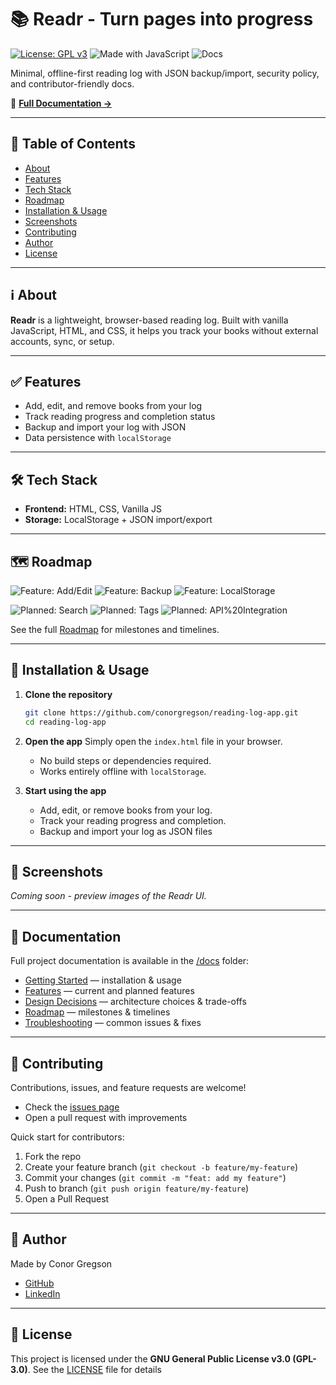 # 📚 Readr - Turn pages into progress

[![License: GPL v3](https://img.shields.io/badge/License-GPLv3-008080.svg)](./LICENSE)
![Made with JavaScript](https://img.shields.io/badge/Made%20with-JavaScript-003366.svg)
![Docs](https://img.shields.io/badge/Docs-Available-008080.svg)


Minimal, offline-first reading log with JSON backup/import, security policy, and contributor-friendly docs.

🔗 **[Full Documentation →](./docs/)**

---

## 📑 Table of Contents
- [About](#-about)
- [Features](#-features)
- [Tech Stack](#️-tech-stack)
- [Roadmap](#-roadmap-checklist)
- [Installation & Usage](#-installation--usage)
- [Screenshots](#-screenshots)
- [Contributing](#-contributing)
- [Author](#-author)
- [License](#-license)

---

## ℹ️ About
**Readr** is a lightweight, browser-based reading log. 
Built with vanilla JavaScript, HTML, and CSS, it helps you track your books without external accounts, sync, or setup.

---

## ✅ Features
- Add, edit, and remove books from your log
- Track reading progress and completion status
- Backup and import your log with JSON
- Data persistence with `localStorage`

---

## 🛠️ Tech Stack
- **Frontend:** HTML, CSS, Vanilla JS
- **Storage:** LocalStorage + JSON import/export

--- 

## 🗺️ Roadmap
![Feature: Add/Edit](https://img.shields.io/badge/Feature-Add%2FEdit-008080.svg)
![Feature: Backup](https://img.shields.io/badge/Feature-Backup-003366.svg)
![Feature: LocalStorage](https://img.shields.io/badge/Feature-LocalStorage-008080.svg)

![Planned: Search](https://img.shields.io/badge/Planned-Search-999999.svg)
![Planned: Tags](https://img.shields.io/badge/Planned-Tags-777777.svg)
![Planned: API%20Integration](https://img.shields.io/badge/Planned-API%20Integration-555555.svg)

See the full [Roadmap](./docs/roadmap.md) for milestones and timelines.

---

## 🚀 Installation & Usage
1. **Clone the repository**
    ```bash
    git clone https://github.com/conorgregson/reading-log-app.git
    cd reading-log-app
    ```
2. **Open the app**
    Simply open the `index.html` file in your browser.
    - No build steps or dependencies required.
    - Works entirely offline with `localStorage`.

3. **Start using the app**
    - Add, edit, or remove books from your log.
    - Track your reading progress and completion.
    - Backup and import your log as JSON files

--- 

## 📸 Screenshots
_Coming soon - preview images of the Readr UI._

---

## 📖 Documentation
Full project documentation is available in the [/docs](./docs/) folder:
- [Getting Started](./docs/getting-started.md) — installation & usage
- [Features](./docs/features.md) — current and planned features
- [Design Decisions](./docs/design-decisions.md) — architecture choices & trade-offs
- [Roadmap](./docs/roadmap.md) — milestones & timelines
- [Troubleshooting](./docs/troubleshooting.md) — common issues & fixes

---

## 🤝 Contributing
Contributions, issues, and feature requests are welcome!
- Check the [issues page](https://github.com/conorgregson/reading-log-app/issues) 
- Open a pull request with improvements

Quick start for contributors:
1. Fork the repo
2. Create your feature branch (`git checkout -b feature/my-feature`)
3. Commit your changes (`git commit -m "feat: add my feature"`)
4. Push to branch (`git push origin feature/my-feature`)
5. Open a Pull Request

---

## 📧 Author
Made by Conor Gregson 

- [GitHub](https://github.com/conorgregson)
- [LinkedIn](https://www.linkedin.com/in/conorgregson)

---

## 📜 License
This project is licensed under the **GNU General Public License v3.0 (GPL-3.0)**.
See the [LICENSE](./LICENSE) file for details